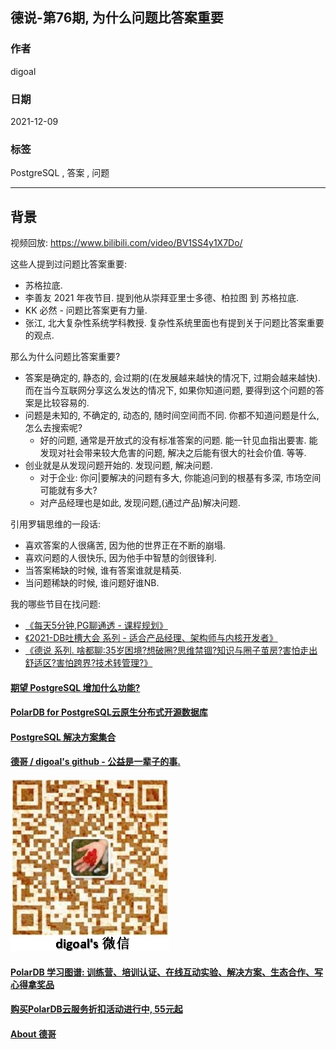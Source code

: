 ## 德说-第76期, 为什么问题比答案重要  
                          
### 作者                          
digoal                          
                          
### 日期                          
2021-12-09                        
                          
### 标签                       
PostgreSQL , 答案 , 问题               
                        
----                        
                        
## 背景                        
视频回放: https://www.bilibili.com/video/BV1SS4y1X7Do/       
  
这些人提到过问题比答案重要:   
- 苏格拉底.   
- 李善友 2021 年夜节目. 提到他从崇拜亚里士多德、柏拉图 到 苏格拉底.   
- KK 必然 - 问题比答案更有力量.   
- 张江, 北大复杂性系统学科教授. 复杂性系统里面也有提到关于问题比答案重要的观点.   
  
那么为什么问题比答案重要?  
- 答案是确定的, 静态的, 会过期的(在发展越来越快的情况下, 过期会越来越快).  而在当今互联网分享这么发达的情况下, 如果你知道问题, 要得到这个问题的答案是比较容易的.      
- 问题是未知的, 不确定的, 动态的, 随时间空间而不同. 你都不知道问题是什么, 怎么去搜索呢?      
    - 好的问题, 通常是开放式的没有标准答案的问题. 能一针见血指出要害. 能发现对社会带来较大危害的问题, 解决之后能有很大的社会价值. 等等.           
- 创业就是从发现问题开始的. 发现问题, 解决问题.       
    - 对于企业: 你问|要解决的问题有多大, 你能追问到的根基有多深, 市场空间可能就有多大?    
    - 对产品经理也是如此, 发现问题,(通过产品)解决问题.  
  
引用罗辑思维的一段话:    
- 喜欢答案的人很痛苦, 因为他的世界正在不断的崩塌.   
- 喜欢问题的人很快乐, 因为他手中智慧的剑很锋利.   
- 当答案稀缺的时候, 谁有答案谁就是精英.  
- 当问题稀缺的时候, 谁问题好谁NB.  
  
我的哪些节目在找问题:   
- [《每天5分钟,PG聊通透 - 课程规划》](../202112/20211208_01.md)   
- [《2021-DB吐槽大会 系列 - 适合产品经理、架构师与内核开发者》](../202108/20210823_05.md)    
- [《德说 系列. 啥都聊:35岁困境?想破圈?思维禁锢?知识与圈子茧房?害怕走出舒适区?害怕跨界?技术转管理?》](../202108/20210818_02.md)      
  
    
  
#### [期望 PostgreSQL 增加什么功能?](https://github.com/digoal/blog/issues/76 "269ac3d1c492e938c0191101c7238216")
  
  
#### [PolarDB for PostgreSQL云原生分布式开源数据库](https://github.com/ApsaraDB/PolarDB-for-PostgreSQL "57258f76c37864c6e6d23383d05714ea")
  
  
#### [PostgreSQL 解决方案集合](https://yq.aliyun.com/topic/118 "40cff096e9ed7122c512b35d8561d9c8")
  
  
#### [德哥 / digoal's github - 公益是一辈子的事.](https://github.com/digoal/blog/blob/master/README.md "22709685feb7cab07d30f30387f0a9ae")
  
  
![digoal's wechat](../pic/digoal_weixin.jpg "f7ad92eeba24523fd47a6e1a0e691b59")
  
  
#### [PolarDB 学习图谱: 训练营、培训认证、在线互动实验、解决方案、生态合作、写心得拿奖品](https://www.aliyun.com/database/openpolardb/activity "8642f60e04ed0c814bf9cb9677976bd4")
  
  
#### [购买PolarDB云服务折扣活动进行中, 55元起](https://www.aliyun.com/activity/new/polardb-yunparter?userCode=bsb3t4al "e0495c413bedacabb75ff1e880be465a")
  
  
#### [About 德哥](https://github.com/digoal/blog/blob/master/me/readme.md "a37735981e7704886ffd590565582dd0")
  
